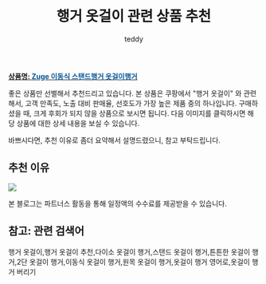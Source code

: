 ﻿---
layout: post
title:  "행거 옷걸이 관련 상품 추천"
author: teddy
categories: [ 가구/인테리어 ]
tags: [행거 옷걸이,행거 옷걸이 추천,다이소 옷걸이 행거,스탠드 옷걸이 행거,튼튼한 옷걸이 행거,2단 옷걸이 행거,이동식 옷걸이 행거,원목 옷걸이 행거,옷걸이 행거 영어로,옷걸이 행거 버리기]
image: https://ads-partners.coupang.com/image1/J9-mP8W3pQ6cWsYnJ1GVDY5q7oUBs8stDXjqbht_EmwoOPiElOBv2bWuqKuckndsiISlp9IlGRRJ9k2OtnToJAMwrHXJtIpnILzag5QPei8CAouJ_UVYqbYAKq5IRT5ljIPmpr0RAcvdaY5qtUn95xU_OGwGkSKV8TOYMujQBMssfMvav-4VxvLviv1ZPhYJaG-_ERn5l4YRncEn5FFCVT_rMRqJ5XYVjIEC4LBRLqgzlsr2DOX05QcwvLkcaoeYXAbvI4d6ALzucr_M3ajQjE2Q11JIIbluKe9x13V7Mg== 
description: "쿠팡에서 행거 옷걸이 관련 상품으로 가장 고객 선호도가 높은 제품 중 하나입니다."
---

<a href="https://link.coupang.com/re/AFFSDP?lptag=AF5673682&pageKey=7075702430&itemId=17585776496&vendorItemId=84752306152&traceid=V0-153-b27f817619121310&requestid=20231102082118085250946584&token=31850C%7CMIXED"><b>상품명: <font color='#01579B'>Zuge 이동식 스탠드행거 옷걸이행거</font></b></a>

좋은 상품만 선별해서 추천드리고 있습니다.
본 상품은 쿠팡에서 "행거 옷걸이" 와 관련해서, 고객 만족도, 노출 대비 판매율, 선호도가 가장 높은 제품 중의 하나입니다.
구매하셨을 때, 크게 후회가 되지 않을 상품으로 보시면 됩니다. 
다음 이미지를 클릭하시면 해당 상품에 대한 상세 내용을 보실 수 있습니다.

바쁘시다면, 추천 이유로 좀더 요약해서 설명드렸으니, 참고 부탁드립니다.

## 추천 이유 

<a href="https://link.coupang.com/re/AFFSDP?lptag=AF5673682&pageKey=7075702430&itemId=17585776496&vendorItemId=84752306152&traceid=V0-153-b27f817619121310&requestid=20231102082118085250946584&token=31850C%7CMIXED"><img src="https://thumbnail10.coupangcdn.com/thumbnails/remote/q89/image/vendor_inventory/f380/311f48ecf9a05731a2368095f4643f843453843ce458f05faace6664261a.jpg"></a> 

본 블로그는 파트너스 활동을 통해 일정액의 수수료를 제공받을 수 있습니다.

## 참고: 관련 검색어    
행거 옷걸이,행거 옷걸이 추천,다이소 옷걸이 행거,스탠드 옷걸이 행거,튼튼한 옷걸이 행거,2단 옷걸이 행거,이동식 옷걸이 행거,원목 옷걸이 행거,옷걸이 행거 영어로,옷걸이 행거 버리기